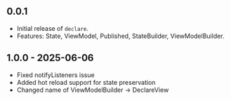 ## 0.0.1

- Initial release of `declare`.
- Features: State<T>, ViewModel, Published<T>, StateBuilder, ViewModelBuilder.

## 1.0.0 - 2025-06-06

- Fixed notifyListeners issue
- Added hot reload support for state preservation
- Changed name of ViewModelBuilder -> DeclareView